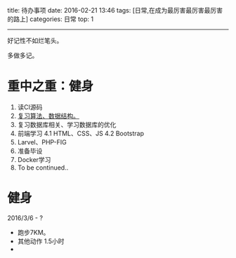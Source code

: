 
title: 待办事项
date: 2016-02-21 13:46
tags: [日常,在成为最厉害最厉害最厉害的路上]
categories: 日常
top: 1

---
 
 好记性不如烂笔头。

<!-- more -->

多做多记。

# 重中之重：健身

1. 读CI源码
2. [复习算法、数据结构。](http://zh.visualgo.net/)
3. 复习数据库相关、学习数据库的优化
4. 前端学习
4.1 HTML、CSS、JS
4.2 Bootstrap 
5. Larvel、PHP-FIG
6. 准备毕设
7. Docker学习
8. To be continued..


# 健身

2016/3/6 - ?

- 跑步7KM。
- 其他动作 1.5小时
-

